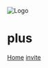 ![Logo](https://cdn.discordapp.com/attachments/327958586959462410/332817038894432258/P.png)
# plus
[Home](articuno1234.github.io/plus/)   [invite](https://discordapp.com/oauth2/authorize?client_id=327949245980213250&scope=bot&permissions=-1)
